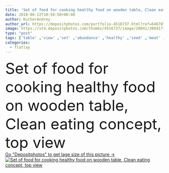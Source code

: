 ```yaml
---
title: 'Set of food for cooking healthy food on wooden table, Clean eating concept, top view '
date: 2018-06-22T10:58:58+00:00
author: KucherAndrey
author_url: https://depositphotos.com/portfolio-4516737.html?ref=64678756
image: https://st4.depositphotos.com/thumbs/4516737/image/20041/200417174/api_thumb_450.jpg?forcejpeg=true
type: "post"
tags: ['table' ,'view' ,'set' ,'abundance' ,'healthy' ,'seed' ,'meat' ,'raw' ,'food' ,'kitchen' ,'wooden' ,'cooking' ,'ingredient' ,'preparation' ,'plate' ,'meal' ,'recipe' ,'dish' ,'vegetable' ,'eating' ,'tomato' ,'rustic' ,'chicken' ,'dinner' ,'lunch' ,'cook' ,'carrot' ,'vegetarian' ,'bowl' ,'home' ,'top' ,'lemon' ,'different' ,'Variety' ,'making' ,'zucchini' ,'various' ,'avocado' ,'chickpea' ,'breast' ,'radish' ,'soysauce' ,'quinoa' ,'chickenbreast' ,'healthyeating' ,'healthyfood' ,'flatlay' ,'cleaneating' ]
categories: 
  - flatlay
---
```

<div aling="center">
            <font size="60"> Set of food for cooking healthy food on wooden table, Clean eating concept, top view</font>   
</div>
<div>
    <a href='https://st4.depositphotos.com/thumbs/4516737/image/20041/200417174/api_thumb_450.jpg?forcejpeg=true?ref=64678756' target=_blank > Go "Depositphotos" to get lage size of this picture ->
        <img href='https://st4.depositphotos.com/thumbs/4516737/image/20041/200417174/api_thumb_450.jpg?forcejpeg=true?ref=64678756' src='https://st4.depositphotos.com/4516737/20041/i/950/depositphotos_200417174-stock-photo-set-food-cooking-healthy-food.jpg?forcejpeg=true' alt='Set of food for cooking healthy food on wooden table, Clean eating concept, top view' >
    </a>
</div>
